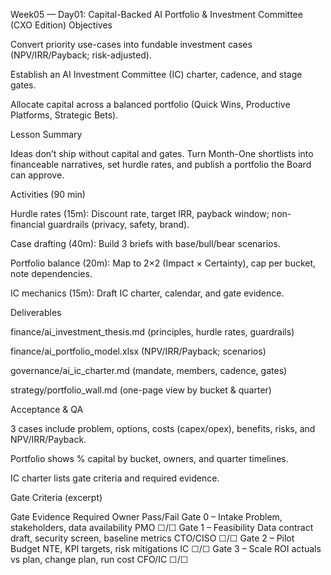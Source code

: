 Week05 — Day01: Capital-Backed AI Portfolio & Investment Committee (CXO Edition)
Objectives

Convert priority use-cases into fundable investment cases (NPV/IRR/Payback; risk-adjusted).

Establish an AI Investment Committee (IC) charter, cadence, and stage gates.

Allocate capital across a balanced portfolio (Quick Wins, Productive Platforms, Strategic Bets).

Lesson Summary

Ideas don’t ship without capital and gates. Turn Month-One shortlists into financeable narratives, set hurdle rates, and publish a portfolio the Board can approve.

Activities (90 min)

Hurdle rates (15m): Discount rate, target IRR, payback window; non-financial guardrails (privacy, safety, brand).

Case drafting (40m): Build 3 briefs with base/bull/bear scenarios.

Portfolio balance (20m): Map to 2×2 (Impact × Certainty), cap per bucket, note dependencies.

IC mechanics (15m): Draft IC charter, calendar, and gate evidence.

Deliverables

finance/ai_investment_thesis.md (principles, hurdle rates, guardrails)

finance/ai_portfolio_model.xlsx (NPV/IRR/Payback; scenarios)

governance/ai_ic_charter.md (mandate, members, cadence, gates)

strategy/portfolio_wall.md (one-page view by bucket & quarter)

Acceptance & QA

3 cases include problem, options, costs (capex/opex), benefits, risks, and NPV/IRR/Payback.

Portfolio shows % capital by bucket, owners, and quarter timelines.

IC charter lists gate criteria and required evidence.

Gate Criteria (excerpt)

Gate	Evidence Required	Owner	Pass/Fail
Gate 0 – Intake	Problem, stakeholders, data availability	PMO	☐/☐
Gate 1 – Feasibility	Data contract draft, security screen, baseline metrics	CTO/CISO	☐/☐
Gate 2 – Pilot	Budget NTE, KPI targets, risk mitigations	IC	☐/☐
Gate 3 – Scale	ROI actuals vs plan, change plan, run cost	CFO/IC	☐/☐
